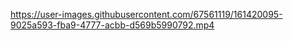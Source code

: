 


https://user-images.githubusercontent.com/67561119/161420095-9025a593-fba9-4777-acbb-d569b5990792.mp4

